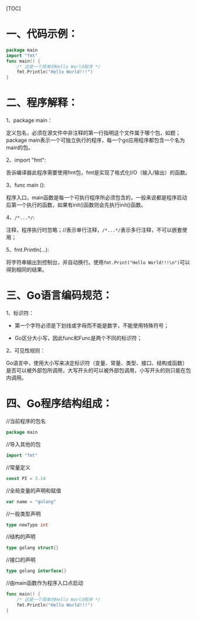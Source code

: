 [TOC]



# 一、代码示例：

```go
package main
import "fmt"
func main() {
    /* 这是一个简单的Hello World程序 */
    fmt.Println("Hello World!!!")
}
```

# 二、程序解释：

1、package main：

定义包名，必须在源文件中非注释的第一行指明这个文件属于哪个包，如题；package main表示一个可独立执行的程序，每一个go应用程序都包含一个名为main的包。

2、import "fmt":

告诉编译器此程序需要使用fmt包，fmt是实现了格式化I/O（输入/输出）的函数。

3、func main ():

程序入口，main函数是每一个可执行程序所必须包含的，一般来说都是程序启动后第一个执行的函数，如果有init()函数则会先执行init()函数。

4、`/*...*/`:

注释，程序执行时忽略；//表示单行注释，`/*...*/`表示多行注释，不可以嵌套使用；

5、fmt.Println(...):

将字符串输出到控制台，并自动换行。使用`fmt.Print("Hello World!!!\n")`可以得到相同的结果。

# 三、Go语言编码规范：

1、标识符：

- 第一个字符必须是下划线或字母而不能是数字，不能使用特殊符号；

- Go区分大小写，因此func和Func是两个不同的标识符；

2、可见性规则：

Go语言中，使用大小写来决定标识符（变量、常量、类型、接口、结构或函数）是否可以被外部包所调用，大写开头的可以被外部包调用，小写开头的则只能在包内调用。

# 四、Go程序结构组成：

//当前程序的包名

```go
package main
```

//导入其他的包

```go
import "fmt"
```

//常量定义

```go
const PI = 3.14
```

//全局变量的声明和赋值

```go
var name = "golang"
```

//一般类型声明

```go
type newType int
```

//结构的声明

```go
type golang struct{}
```

//接口的声明

```go
type golang interface{}
```

//由main函数作为程序入口点启动

```go
func main() {
    /* 这是一个简单的Hello World程序 */
    fmt.Println("Hello World!!!")
}
```



